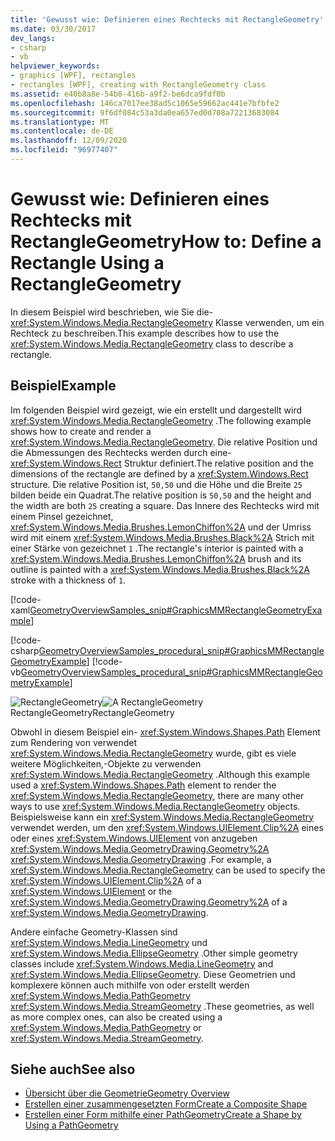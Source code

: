 ```yaml
---
title: 'Gewusst wie: Definieren eines Rechtecks mit RectangleGeometry'
ms.date: 03/30/2017
dev_langs:
- csharp
- vb
helpviewer_keywords:
- graphics [WPF], rectangles
- rectangles [WPF], creating with RectangleGeometry class
ms.assetid: e40b8a8e-54b8-416b-a9f2-be6dca9fdf0b
ms.openlocfilehash: 146ca7017ee38ad5c1065e59662ac441e7bfbfe2
ms.sourcegitcommit: 9f6df084c53a3da0ea657ed0d708a72213683084
ms.translationtype: MT
ms.contentlocale: de-DE
ms.lasthandoff: 12/09/2020
ms.locfileid: "96977407"
---
```

# <a name="how-to-define-a-rectangle-using-a-rectanglegeometry"></a><span data-ttu-id="2c3f0-102">Gewusst wie: Definieren eines Rechtecks mit RectangleGeometry</span><span class="sxs-lookup"><span data-stu-id="2c3f0-102">How to: Define a Rectangle Using a RectangleGeometry</span></span>
<span data-ttu-id="2c3f0-103">In diesem Beispiel wird beschrieben, wie Sie die- <xref:System.Windows.Media.RectangleGeometry> Klasse verwenden, um ein Rechteck zu beschreiben.</span><span class="sxs-lookup"><span data-stu-id="2c3f0-103">This example describes how to use the <xref:System.Windows.Media.RectangleGeometry> class to describe a rectangle.</span></span>  
  
## <a name="example"></a><span data-ttu-id="2c3f0-104">Beispiel</span><span class="sxs-lookup"><span data-stu-id="2c3f0-104">Example</span></span>  
 <span data-ttu-id="2c3f0-105">Im folgenden Beispiel wird gezeigt, wie ein erstellt und dargestellt wird <xref:System.Windows.Media.RectangleGeometry> .</span><span class="sxs-lookup"><span data-stu-id="2c3f0-105">The following example shows how to create and render a <xref:System.Windows.Media.RectangleGeometry>.</span></span>  <span data-ttu-id="2c3f0-106">Die relative Position und die Abmessungen des Rechtecks werden durch eine- <xref:System.Windows.Rect> Struktur definiert.</span><span class="sxs-lookup"><span data-stu-id="2c3f0-106">The relative position and the dimensions of the rectangle are defined by a <xref:System.Windows.Rect> structure.</span></span> <span data-ttu-id="2c3f0-107">Die relative Position ist, `50,50` und die Höhe und die Breite `25` bilden beide ein Quadrat.</span><span class="sxs-lookup"><span data-stu-id="2c3f0-107">The relative position is `50,50` and the height and the width are both `25` creating a square.</span></span> <span data-ttu-id="2c3f0-108">Das Innere des Rechtecks wird mit einem Pinsel gezeichnet, <xref:System.Windows.Media.Brushes.LemonChiffon%2A> und der Umriss wird mit einem <xref:System.Windows.Media.Brushes.Black%2A> Strich mit einer Stärke von gezeichnet `1` .</span><span class="sxs-lookup"><span data-stu-id="2c3f0-108">The rectangle's interior is painted with a <xref:System.Windows.Media.Brushes.LemonChiffon%2A> brush and its outline is painted with a <xref:System.Windows.Media.Brushes.Black%2A> stroke with a thickness of `1`.</span></span>  
  
 [!code-xaml[GeometryOverviewSamples_snip#GraphicsMMRectangleGeometryExample](~/samples/snippets/csharp/VS_Snippets_Wpf/GeometryOverviewSamples_snip/CS/GeometryExamples.xaml#graphicsmmrectanglegeometryexample)]  
  
 [!code-csharp[GeometryOverviewSamples_procedural_snip#GraphicsMMRectangleGeometryExample](~/samples/snippets/csharp/VS_Snippets_Wpf/GeometryOverviewSamples_procedural_snip/CSharp/GeometryExamples.cs#graphicsmmrectanglegeometryexample)]
 [!code-vb[GeometryOverviewSamples_procedural_snip#GraphicsMMRectangleGeometryExample](~/samples/snippets/visualbasic/VS_Snippets_Wpf/GeometryOverviewSamples_procedural_snip/visualbasic/geometryexamples.vb#graphicsmmrectanglegeometryexample)]  
  
 <span data-ttu-id="2c3f0-109">![RectangleGeometry](./media/graphicsmm-rectangle.gif "graphicsmm_rectangle")</span><span class="sxs-lookup"><span data-stu-id="2c3f0-109">![A RectangleGeometry](./media/graphicsmm-rectangle.gif "graphicsmm_rectangle")</span></span>  
<span data-ttu-id="2c3f0-110">RectangleGeometry</span><span class="sxs-lookup"><span data-stu-id="2c3f0-110">RectangleGeometry</span></span>  
  
 <span data-ttu-id="2c3f0-111">Obwohl in diesem Beispiel ein- <xref:System.Windows.Shapes.Path> Element zum Rendering von verwendet <xref:System.Windows.Media.RectangleGeometry> wurde, gibt es viele weitere Möglichkeiten,-Objekte zu verwenden <xref:System.Windows.Media.RectangleGeometry> .</span><span class="sxs-lookup"><span data-stu-id="2c3f0-111">Although this example used a <xref:System.Windows.Shapes.Path> element to render the <xref:System.Windows.Media.RectangleGeometry>, there are many other ways to use <xref:System.Windows.Media.RectangleGeometry> objects.</span></span> <span data-ttu-id="2c3f0-112">Beispielsweise kann ein <xref:System.Windows.Media.RectangleGeometry> verwendet werden, um den <xref:System.Windows.UIElement.Clip%2A> eines oder eines <xref:System.Windows.UIElement> von anzugeben <xref:System.Windows.Media.GeometryDrawing.Geometry%2A> <xref:System.Windows.Media.GeometryDrawing> .</span><span class="sxs-lookup"><span data-stu-id="2c3f0-112">For example, a <xref:System.Windows.Media.RectangleGeometry> can be used to specify the <xref:System.Windows.UIElement.Clip%2A> of a <xref:System.Windows.UIElement> or the <xref:System.Windows.Media.GeometryDrawing.Geometry%2A> of a <xref:System.Windows.Media.GeometryDrawing>.</span></span>  
  
 <span data-ttu-id="2c3f0-113">Andere einfache Geometry-Klassen sind <xref:System.Windows.Media.LineGeometry> und <xref:System.Windows.Media.EllipseGeometry> .</span><span class="sxs-lookup"><span data-stu-id="2c3f0-113">Other simple geometry classes include <xref:System.Windows.Media.LineGeometry> and <xref:System.Windows.Media.EllipseGeometry>.</span></span> <span data-ttu-id="2c3f0-114">Diese Geometrien und komplexere können auch mithilfe von oder erstellt werden <xref:System.Windows.Media.PathGeometry> <xref:System.Windows.Media.StreamGeometry> .</span><span class="sxs-lookup"><span data-stu-id="2c3f0-114">These geometries, as well as more complex ones, can also be created using a <xref:System.Windows.Media.PathGeometry> or <xref:System.Windows.Media.StreamGeometry>.</span></span>  
  
## <a name="see-also"></a><span data-ttu-id="2c3f0-115">Siehe auch</span><span class="sxs-lookup"><span data-stu-id="2c3f0-115">See also</span></span>

- [<span data-ttu-id="2c3f0-116">Übersicht über die Geometrie</span><span class="sxs-lookup"><span data-stu-id="2c3f0-116">Geometry Overview</span></span>](geometry-overview.md)
- [<span data-ttu-id="2c3f0-117">Erstellen einer zusammengesetzten Form</span><span class="sxs-lookup"><span data-stu-id="2c3f0-117">Create a Composite Shape</span></span>](how-to-create-a-composite-shape.md)
- [<span data-ttu-id="2c3f0-118">Erstellen einer Form mithilfe einer PathGeometry</span><span class="sxs-lookup"><span data-stu-id="2c3f0-118">Create a Shape by Using a PathGeometry</span></span>](how-to-create-a-shape-by-using-a-pathgeometry.md)
